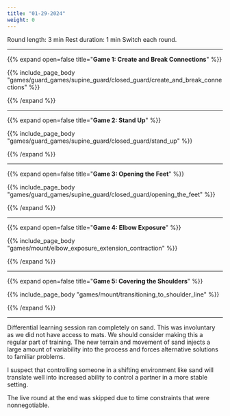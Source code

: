 ```yaml
---
title: "01-29-2024"
weight: 0
---
```



Round length: 3 min
Rest duration: 1 min
Switch each round.

---
{{% expand open=false title="**Game 1: Create and Break Connections**" %}}

{{% include_page_body "games/guard_games/supine_guard/closed_guard/create_and_break_connections" %}}

{{% /expand %}}

---
{{% expand open=false title="**Game 2: Stand Up**" %}}

{{% include_page_body "games/guard_games/supine_guard/closed_guard/stand_up" %}}

{{% /expand %}}

---
{{% expand open=false title="**Game 3: Opening the Feet**" %}}

{{% include_page_body "games/guard_games/supine_guard/closed_guard/opening_the_feet" %}}

{{% /expand %}}

---
{{% expand open=false title="**Game 4: Elbow Exposure**" %}}


{{% include_page_body "games/mount/elbow_exposure_extension_contraction" %}}

{{% /expand %}}

---
{{% expand open=false title="**Game 5: Covering the Shoulders**" %}}

{{% include_page_body "games/mount/transitioning_to_shoulder_line" %}}

{{% /expand %}}

---

Differential learning session ran completely on sand. This was involuntary as we did not have access to mats. We should consider making this a regular part of training. The new terrain and movement of sand injects a large amount of variability into the process and forces alternative solutions to familiar problems.

I suspect that controlling someone in a shifting environment like sand will translate well into increased ability to control a partner in a more stable setting.

The live round at the end was skipped due to time constraints that were nonnegotiable. 
